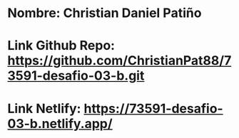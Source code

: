 # Nombre: Christian Daniel Patiño
# Link Github Repo: https://github.com/ChristianPat88/73591-desafio-03-b.git
# Link Netlify: https://73591-desafio-03-b.netlify.app/
